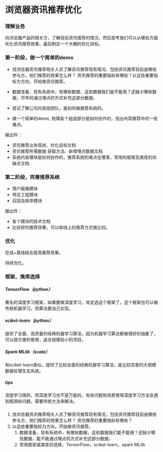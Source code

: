 # 浏览器资讯推荐优化

### 理解业务

向浏览器产品的相关方，了解目前资讯推荐的情况，然后思考我们可以从哪些方面优化资讯推荐效果。最后制定一个大概的优化目标。

### 第一阶段，做一个简单的demo

- 找浏览器资讯推荐相关人员了解资讯推荐现有情况，包括资讯推荐目前由哪些参与方，他们推荐的效果怎么样？ 资讯推荐的重要指标有哪些？以这些重要指标为方向，开始做资讯推荐。

- 数据准备，现有系统中，有哪些数据，这些数据我们能不能用？还缺少哪些数据，尽早的通过埋点的方式补充这部分数据。
- 尝试了解公司内其他团队，是如何做推荐系统的。
- 做一个简单的demo, 梳理各个组成部分是如何协作的，找出内容推荐中的一些难点。

输出件：

- 资讯推荐业务现状、优化目标文档
- 资讯推荐所需数据 获取方法、新增埋点数据文档
- 系统内各模块是如何协作的，推荐系统的难点在哪里，常用的框架及类库的优缺点文档

### 第二阶段，完善推荐系统

- 用户画像模块
- 特征工程模块
- 召回及排序模块

输出件：

- 各个模块的技术文档
- 比较好的推荐效果，可以和线上的推荐方式做比较。

### 优化

在线+离线结合提高推荐效果。

持续优化。



### 框架、类库选择

##### TensorFlow（python）

著名的深度学习框架，如果要做深度学习，肯定选这个框架了。这个框架也可以做传统机器学习，但算法要自己实现。

##### sciket-learn（python）

提供了全面、高质量的经典机器学习算法，因为机器学习算法都被很好的抽象了，可以很方便的使用，适合规模较小的项目。

##### Spark MLlib（scala）

和sciket-learn类似，提供了比较全面的经典机器学习算法，是比较完善的大规模数据处理生态系统。

##### tips

深度学习很热，但深度学习也不是万能的，有些问题和场景使用深度学习方法会遇到瓶颈和问题，需要传统方法来解决。

###

1. 找浏览器资讯推荐相关人员了解资讯推荐现有情况，包括资讯推荐目前由哪些参与方，他们推荐的效果怎么样？ 资讯推荐的重要指标有哪些？
2. 以这些重要指标为方向，开始做资讯推荐。
   1. 数据准备，现有系统中，有哪些数据，这些数据我们能不能用？还缺少哪些数据，能不能通过埋点的方式补充这部分数据。
   2. 常用框架或类库的选择，TensorFlow，sciket-learn，spark MLlib